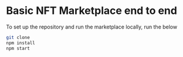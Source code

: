 # Basic NFT Marketplace end to end



To set up the repository and run the marketplace locally, run the below
```bash
git clone 
npm install
npm start
```
